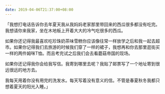 ```yaml
---
date: 2019-04-06T21:37:00+08:00
---
```

「我想打电话告诉你去年夏天我从我妈妈老家那里带回来的西瓜很多都没有吃完。我想请你来我家，坐在木地板上开着大大的冷气吃很多的西瓜。

如果你还记得我最喜欢吃珍珠奶茶味雪糕你应该像往常一样放学之后和我一起去超市。如果你记得我们去旅游的时候我们穿了一样的裙子，我想再和你去那里逛街买一样的两件姆咪T恤。而且考完试之后我们会去看蘑菇帝国的现场。

如果你还记得我你会给我写信。我寄到哪里去呢？我贴了邮票写了一个地址寄到很远很远的地方去。

我每天用着你没有用完的洗发水。每天写着没有意义的信。不管是春夏秋冬我都只想着夏天的阳光入睡。」